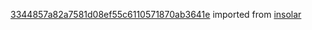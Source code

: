 [3344857a82a7581d08ef55c6110571870ab3641e](https://github.com/insolar/insolar/commit/3344857a82a7581d08ef55c6110571870ab3641e) imported from [insolar](https://github.com/insolar/insolar)
